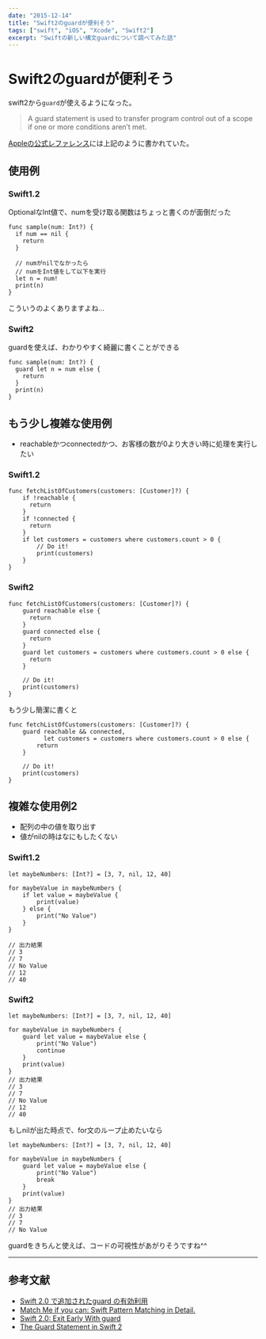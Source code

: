 ```yaml
---
date: "2015-12-14"
title: "Swift2のguardが便利そう"
tags: ["swift", "iOS", "Xcode", "Swift2"]
excerpt: "Swiftの新しい構文guardについて調べてみた話"
---
```


# Swift2のguardが便利そう

swift2から`guard`が使えるようになった。

> A guard statement is used to transfer program control out of a scope if one or more conditions aren’t met.

[Appleの公式レファレンス](https://developer.apple.com/library/mac/documentation/Swift/Conceptual/Swift_Programming_Language/Statements.html#//apple_ref/doc/uid/TP40014097-CH33-ID524)には上記のように書かれていた。

## 使用例

### Swift1.2

OptionalなInt値で、numを受け取る関数はちょっと書くのが面倒だった

```
func sample(num: Int?) {
  if num == nil {
    return
  }
  
  // numがnilでなかったら
  // numをInt値をして以下を実行
  let n = num!
  print(n)
}
```

こういうのよくありますよね...

### Swift2

guardを使えば、わかりやすく綺麗に書くことができる

```
func sample(num: Int?) {
  guard let n = num else {
    return
  }
  print(n)
}
```

## もう少し複雑な使用例

- reachableかつconnectedかつ、お客様の数が0より大きい時に処理を実行したい

### Swift1.2

```
func fetchListOfCustomers(customers: [Customer]?) {
    if !reachable { 
      return 
    }
    if !connected { 
      return 
    }
    if let customers = customers where customers.count > 0 {
        // Do it!
        print(customers)
    }
}
```

### Swift2

```
func fetchListOfCustomers(customers: [Customer]?) {
    guard reachable else { 
      return 
    }
    guard connected else { 
      return 
    }
    guard let customers = customers where customers.count > 0 else { 
      return 
    }

    // Do it!
    print(customers)
}
```

もう少し簡潔に書くと

```
func fetchListOfCustomers(customers: [Customer]?) {
    guard reachable && connected,
          let customers = customers where customers.count > 0 else {
        return      
    }

    // Do it!
    print(customers)
}
```

## 複雑な使用例2

- 配列の中の値を取り出す
- 値がnilの時はなにもしたくない

### Swift1.2

```
let maybeNumbers: [Int?] = [3, 7, nil, 12, 40]
 
for maybeValue in maybeNumbers {
    if let value = maybeValue {
        print(value)
    } else {
        print("No Value")
    }
}

// 出力結果
// 3
// 7
// No Value
// 12
// 40
```

### Swift2

```
let maybeNumbers: [Int?] = [3, 7, nil, 12, 40]
 
for maybeValue in maybeNumbers {
    guard let value = maybeValue else {
        print("No Value")
        continue
    }
    print(value)
}
// 出力結果
// 3
// 7
// No Value
// 12
// 40
```

もしnilが出た時点で、for文のループ止めたいなら

```
let maybeNumbers: [Int?] = [3, 7, nil, 12, 40]
 
for maybeValue in maybeNumbers {
    guard let value = maybeValue else {
        print("No Value")
        break
    }
    print(value)
}
// 出力結果
// 3
// 7
// No Value
```

guardをきちんと使えば、コードの可視性があがりそうですね^^

----

## 参考文献

- [Swift 2.0 で追加されたguard の有効利用](http://furuya02.hatenablog.com/entry/2015/08/15/102224)
- [Match Me if you can: Swift Pattern Matching in Detail.](http://appventure.me/2015/08/20/swift-pattern-matching-in-detail/)
- [Swift 2.0: Exit Early With guard](http://code.tutsplus.com/tutorials/swift-20-exit-early-with-guard--cms-24326)
- [The Guard Statement in Swift 2
](http://www.codingexplorer.com/the-guard-statement-in-swift-2/)

